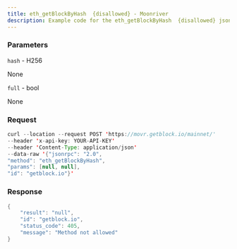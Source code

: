 ```yaml
---
title: eth_getBlockByHash  {disallowed} - Moonriver
description: Example code for the eth_getBlockByHash  {disallowed} json-rpc method. Сomplete guide on how to use eth_getBlockByHash  {disallowed} json-rpc in GetBlock.io Web3 documentation.
---
```


### Parameters


`hash` - H256

None

`full` - bool

None

### Request

``` java
curl --location --request POST 'https://movr.getblock.io/mainnet/' 
--header 'x-api-key: YOUR-API-KEY' 
--header 'Content-Type: application/json' 
--data-raw '{"jsonrpc": "2.0",
"method": "eth_getBlockByHash",
"params": [null, null],
"id": "getblock.io"}'
```

###  Response

``` java
{
    "result": "null",
    "id": "getblock.io",
    "status_code": 405,
    "message": "Method not allowed"
}
```

